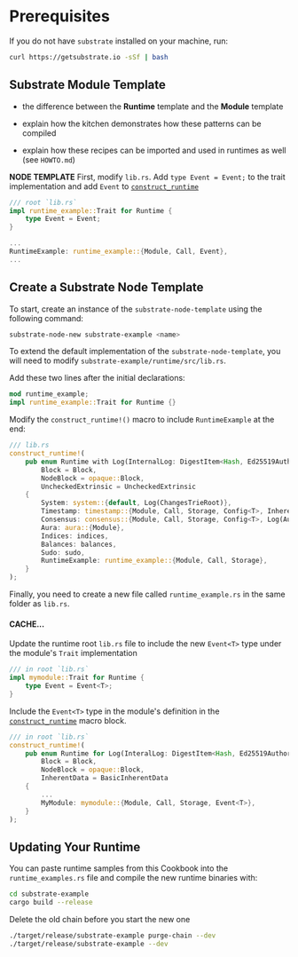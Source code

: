 # Prerequisites
If you do not have `substrate` installed on your machine, run:

```bash
curl https://getsubstrate.io -sSf | bash
```

## Substrate Module Template

* the difference between the **Runtime** template and the **Module** template

* explain how the kitchen demonstrates how these patterns can be compiled
* explain how these recipes can be imported and used in runtimes as well (see `HOWTO.md`)

**NODE TEMPLATE**
First, modify `lib.rs`. Add `type Event = Event;` to the trait implementation and add `Event` to [`construct_runtime`](https://crates.parity.io/srml_support/macro.construct_runtime.html)

```rust
/// root `lib.rs`
impl runtime_example::Trait for Runtime {
	type Event = Event;
}

...
RuntimeExample: runtime_example::{Module, Call, Event},
...
```

## Create a Substrate Node Template

To start, create an instance of the `substrate-node-template` using the following command:

```bash
substrate-node-new substrate-example <name>
```

To extend the default implementation of the `substrate-node-template`, you will need to modify `substrate-example/runtime/src/lib.rs`.

Add these two lines after the initial declarations:

```rust
mod runtime_example;
impl runtime_example::Trait for Runtime {}
```

Modify the `construct_runtime!()` macro to include `RuntimeExample` at the end:

```rust
/// lib.rs
construct_runtime!(
	pub enum Runtime with Log(InternalLog: DigestItem<Hash, Ed25519AuthorityId>) where
		Block = Block,
		NodeBlock = opaque::Block,
		UncheckedExtrinsic = UncheckedExtrinsic
	{
		System: system::{default, Log(ChangesTrieRoot)},
		Timestamp: timestamp::{Module, Call, Storage, Config<T>, Inherent},
		Consensus: consensus::{Module, Call, Storage, Config<T>, Log(AuthoritiesChange), Inherent},
		Aura: aura::{Module},
		Indices: indices,
		Balances: balances,
		Sudo: sudo,
		RuntimeExample: runtime_example::{Module, Call, Storage},
	}
);
```

Finally, you need to create a new file called `runtime_example.rs` in the same folder as `lib.rs`.

#### CACHE...
Update the runtime root `lib.rs` file to include the new `Event<T>` type under the module's `Trait` implementation

```rust
/// in root `lib.rs`
impl mymodule::Trait for Runtime {
    type Event = Event<T>;
}
```

Include the `Event<T>` type in the module's definition in the [`construct_runtime`](https://crates.parity.io/srml_support/macro.construct_runtime.html) macro block.

```rust
/// in root `lib.rs`
construct_runtime!(
    pub enum Runtime for Log(InteralLog: DigestItem<Hash, Ed25519AuthorityId) where
        Block = Block,
        NodeBlock = opaque::Block,
        InherentData = BasicInherentData
    {
        ...
        MyModule: mymodule::{Module, Call, Storage, Event<T>},
    }
);
```

## Updating Your Runtime

You can paste runtime samples from this Cookbook into the `runtime_examples.rs` file and compile the new runtime binaries with:

```bash
cd substrate-example
cargo build --release
```

Delete the old chain before you start the new one

```bash
./target/release/substrate-example purge-chain --dev
./target/release/substrate-example --dev
```